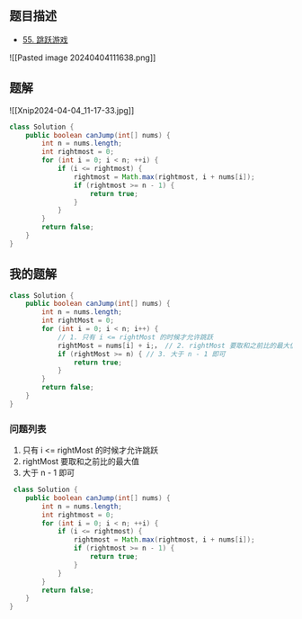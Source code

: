 ## 题目描述

- [55. 跳跃游戏](https://leetcode.cn/problems/jump-game/)

![[Pasted image 20240404111638.png]]
## 题解

![[Xnip2024-04-04_11-17-33.jpg]]

```java
class Solution {
    public boolean canJump(int[] nums) {
        int n = nums.length;
        int rightmost = 0;
        for (int i = 0; i < n; ++i) {
            if (i <= rightmost) {
                rightmost = Math.max(rightmost, i + nums[i]);
                if (rightmost >= n - 1) {
                    return true;
                }
            }
        }
        return false; 
    }
}
```

## 我的题解

```java
class Solution {
    public boolean canJump(int[] nums) {
        int n = nums.length;
		int rightMost = 0;
		for (int i = 0; i < n; i++) {
			// 1. 只有 i <= rightMost 的时候才允许跳跃
			rightMost = nums[i] + i;， // 2. rightMost 要取和之前比的最大值
			if (rightMost >= n) { // 3. 大于 n - 1 即可
				return true;
			} 
		}
		return false;
    }
}
```

### 问题列表

1. 只有 i <= rightMost 的时候才允许跳跃
2. rightMost 要取和之前比的最大值
3. 大于 n - 1 即可

```java
 class Solution {
    public boolean canJump(int[] nums) {
        int n = nums.length;
        int rightmost = 0;
        for (int i = 0; i < n; ++i) {
            if (i <= rightmost) {
                rightmost = Math.max(rightmost, i + nums[i]);
                if (rightmost >= n - 1) {
                    return true;
                }
            }
        }
        return false; 
    }
}
```